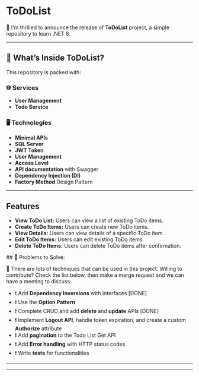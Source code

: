 # ToDoList

🚀 I'm thrilled to announce the release of **ToDoList** project, a simple repository to learn .NET 8.

---

## 🌟 What’s Inside ToDoList?

This repository is packed with:

### 🌐 Services

- **User Management**
- **Todo Service**

### 🖥 Technologies

- **Minimal APIs**
- **SQL Server**
- **JWT Token**
- **User Management**
- **Access Level**
- **API documentation** with Swagger
- **Dependency Injection (DI)**
- **Factory Method** Design Pattern

---

</ol>
    <h2 id="features">Features</h2>
    <ul>
        <li><strong>View ToDo List:</strong> Users can view a list of existing ToDo items.</li>
        <li><strong>Create ToDo Items:</strong> Users can create new ToDo items.</li>
        <li><strong>View Details:</strong> Users can view details of a specific ToDo item.</li>
        <li><strong>Edit ToDo Items:</strong> Users can edit existing ToDo items.</li>
        <li><strong>Delete ToDo Items:</strong> Users can delete ToDo items after confirmation.</li>
    </ul>
## 🔶 Problems to Solve:

💠 There are lots of techniques that can be used in this project. Willing to contribute? Check the list below, then make a merge request and we can have a meeting to discuss:

- ❗ Add **Dependency Inversions** with interfaces [DONE]
- ❗ Use the **Option Pattern**
- ❗ Complete CRUD and add **delete** and **update** APIs [DONE]
- ❗ Implement **Logout API**, handle token expiration, and create a custom **Authorize** attribute
- ❗ Add **pagination** to the Todo List Get API
- ❗ Add **Error handling** with HTTP status codes
- ❗ Write **tests** for functionalities

---


---

